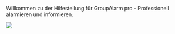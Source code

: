 Willkommen zu der Hilfestellung für GroupAlarm pro - Professionell alarmieren und informieren. 

![](/img/groupalarmpro_logo.png)

